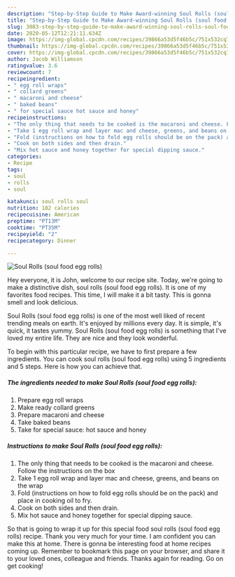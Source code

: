 ```yaml
---
description: "Step-by-Step Guide to Make Award-winning Soul Rolls (soul food egg rolls)"
title: "Step-by-Step Guide to Make Award-winning Soul Rolls (soul food egg rolls)"
slug: 3083-step-by-step-guide-to-make-award-winning-soul-rolls-soul-food-egg-rolls
date: 2020-05-12T12:21:11.634Z
image: https://img-global.cpcdn.com/recipes/39866a53d5f46b5c/751x532cq70/soul-rolls-soul-food-egg-rolls-recipe-main-photo.jpg
thumbnail: https://img-global.cpcdn.com/recipes/39866a53d5f46b5c/751x532cq70/soul-rolls-soul-food-egg-rolls-recipe-main-photo.jpg
cover: https://img-global.cpcdn.com/recipes/39866a53d5f46b5c/751x532cq70/soul-rolls-soul-food-egg-rolls-recipe-main-photo.jpg
author: Jacob Williamson
ratingvalue: 3.6
reviewcount: 7
recipeingredient:
- " egg roll wraps"
- " collard greens"
- " macaroni and cheese"
- " baked beans"
- " for special sauce hot sauce and honey"
recipeinstructions:
- "The only thing that needs to be cooked is the macaroni and cheese. Follow the instructions on the box"
- "Take 1 egg roll wrap and layer mac and cheese, greens, and beans on the wrap"
- "Fold (instructions on how to fold egg rolls should be on the pack) and place in cooking oil to fry."
- "Cook on both sides and then drain."
- "Mix hot sauce and honey together for special dipping sauce."
categories:
- Recipe
tags:
- soul
- rolls
- soul

katakunci: soul rolls soul 
nutrition: 182 calories
recipecuisine: American
preptime: "PT13M"
cooktime: "PT35M"
recipeyield: "2"
recipecategory: Dinner

---
```



![Soul Rolls (soul food egg rolls)](https://img-global.cpcdn.com/recipes/39866a53d5f46b5c/751x532cq70/soul-rolls-soul-food-egg-rolls-recipe-main-photo.jpg)

Hey everyone, it is John, welcome to our recipe site. Today, we're going to make a distinctive dish, soul rolls (soul food egg rolls). It is one of my favorites food recipes. This time, I will make it a bit tasty. This is gonna smell and look delicious.



Soul Rolls (soul food egg rolls) is one of the most well liked of recent trending meals on earth. It's enjoyed by millions every day. It is simple, it's quick, it tastes yummy. Soul Rolls (soul food egg rolls) is something that I've loved my entire life. They are nice and they look wonderful.


To begin with this particular recipe, we have to first prepare a few ingredients. You can cook soul rolls (soul food egg rolls) using 5 ingredients and 5 steps. Here is how you can achieve that.

<!--inarticleads1-->

##### The ingredients needed to make Soul Rolls (soul food egg rolls):

1. Prepare  egg roll wraps
1. Make ready  collard greens
1. Prepare  macaroni and cheese
1. Take  baked beans
1. Take  for special sauce: hot sauce and honey




<!--inarticleads2-->

##### Instructions to make Soul Rolls (soul food egg rolls):

1. The only thing that needs to be cooked is the macaroni and cheese. Follow the instructions on the box
1. Take 1 egg roll wrap and layer mac and cheese, greens, and beans on the wrap
1. Fold (instructions on how to fold egg rolls should be on the pack) and place in cooking oil to fry.
1. Cook on both sides and then drain.
1. Mix hot sauce and honey together for special dipping sauce.




So that is going to wrap it up for this special food soul rolls (soul food egg rolls) recipe. Thank you very much for your time. I am confident you can make this at home. There is gonna be interesting food at home recipes coming up. Remember to bookmark this page on your browser, and share it to your loved ones, colleague and friends. Thanks again for reading. Go on get cooking!
